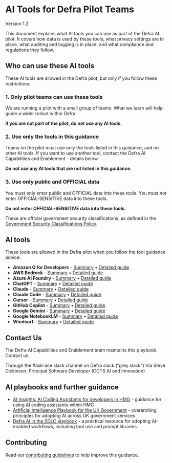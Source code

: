 # AI Tools for Defra Pilot Teams
Version 1.2

This document explains what AI tools you can use as part of the Defra AI pilot. It covers how data is used by these tools, what privacy settings are in place, what auditing and logging is in place, and what compliance and regulations they follow.

## Who can use these AI tools

These AI tools are allowed in the Defra pilot, but only if you follow these restrictions:

### 1. Only pilot teams can use these tools
We are running a pilot with a small group of teams. What we learn will help guide a wider rollout within Defra.

**If you are not part of the pilot, do not use any AI tools.**

### 2. Use only the tools in this guidance
Teams on the pilot must use only the tools listed in this guidance, and no other AI tools. If you want to use another tool, contact the Defra AI Capabilities and Enablement - details below. 

**Do not use any AI tools that are not listed in this guidance.**

### 3. Use only public and OFFICIAL data
You must only enter public and OFFICIAL data into these tools. You must not enter OFFICIAL-SENSITIVE data into these tools.

**Do not enter OFFICIAL-SENSITIVE data into these tools.**

These are official government security classifications, as defined in the [Government Security Classifications Policy](https://www.gov.uk/government/publications/government-security-classifications/government-security-classifications-policy-quick-read-html).

## AI tools

These tools are allowed in the Defra pilot when you follow the tool guidance advice:

- **Amazon Q for Developers** - [Summary](tool-guidance/amazon-q-developers-summary.md) • [Detailed guide](tool-guidance/amazon-q-developers-detailed.md)
- **AWS Bedrock** - [Summary](tool-guidance/aws-bedrock-summary.md) • [Detailed guide](tool-guidance/aws-bedrock-detailed.md)
- **Azure AI Foundry** - [Summary](tool-guidance/azure-ai-foundry-summary.md) • [Detailed guide](tool-guidance/azure-ai-foundry-detailed.md)
- **ChatGPT** - [Summary](tool-guidance/chat-gpt-summary.md) • [Detailed guide](tool-guidance/chat-gpt-detailed.md)
- **Claude** - [Summary](tool-guidance/claude-summary.md) • [Detailed guide](tool-guidance/claude-detailed.md)
- **Claude Code** - [Summary](tool-guidance/claude-code-summary.md) • [Detailed guide](tool-guidance/claude-code-detailed.md)
- **Cursor** - [Summary](tool-guidance/cursor-summary.md) • [Detailed guide](tool-guidance/cursor-detailed.md)
- **GitHub Copilot** - [Summary](tool-guidance/github-copilot-summary.md) • [Detailed guide](tool-guidance/github-copilot-detailed.md)
- **Google Gemini** - [Summary](tool-guidance/google-gemini-summary.md) • [Detailed guide](tool-guidance/google-gemini-detailed.md)
- **Google NotebookLM** - [Summary](tool-guidance/notebooklm-summary.md) • [Detailed guide](tool-guidance/notebooklm-detailed.md)
- **Windsurf** - [Summary](tool-guidance/windsurf-summary.md) • [Detailed guide](tool-guidance/windsurf-detailed.md)

## Contact Us
The Defra AI Capabilities and Enablement team maintains this playbook. Contact us:

Through the #ask-ace slack channel on Defra slack (“grey slack”)
Via Steve Dickinson, Principal Software Developer (CCTS AI and Innovation)

## AI playbooks and further guidance

- [AI Insights: AI Coding Assistants for developers in HMG](https://www.gov.uk/government/publications/ai-insights/ai-insights-ai-coding-assistants-for-developers-in-hmg-html) - guidance for using AI coding assistants within HMG
- [Artificial Intelligence Playbook for the UK Government](https://www.gov.uk/government/publications/ai-playbook-for-the-uk-government/artificial-intelligence-playbook-for-the-uk-government-html) - overarching principles for adopting AI across UK government services
- [Defra AI in the SDLC playbook](https://defra.github.io/defra-ai-sdlc/) - a practical resource for adopting AI-enabled workflows, including tool use and prompt libraries

## Contributing

Read our [contributing guidelines](CONTRIBUTING.md) to help improve this guidance.
